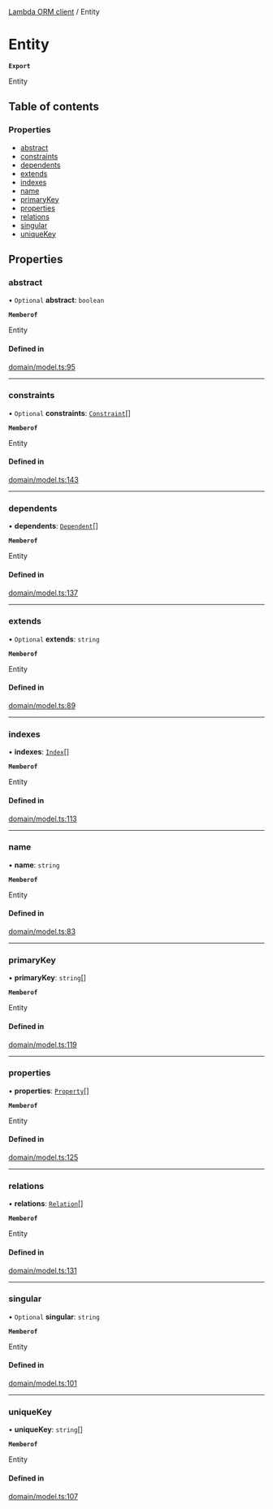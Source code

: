 [Lambda ORM client](../README.md) / Entity

# Entity

**`Export`**

Entity

## Table of contents

### Properties

- [abstract](Entity.md#abstract)
- [constraints](Entity.md#constraints)
- [dependents](Entity.md#dependents)
- [extends](Entity.md#extends)
- [indexes](Entity.md#indexes)
- [name](Entity.md#name)
- [primaryKey](Entity.md#primarykey)
- [properties](Entity.md#properties)
- [relations](Entity.md#relations)
- [singular](Entity.md#singular)
- [uniqueKey](Entity.md#uniquekey)

## Properties

### abstract

• `Optional` **abstract**: `boolean`

**`Memberof`**

Entity

#### Defined in

[domain/model.ts:95](https://github.com/FlavioLionelRita/lambdaorm-client-node/blob/1ad40ad/src/lib/domain/model.ts#L95)

___

### constraints

• `Optional` **constraints**: [`Constraint`](Constraint.md)[]

**`Memberof`**

Entity

#### Defined in

[domain/model.ts:143](https://github.com/FlavioLionelRita/lambdaorm-client-node/blob/1ad40ad/src/lib/domain/model.ts#L143)

___

### dependents

• **dependents**: [`Dependent`](Dependent.md)[]

**`Memberof`**

Entity

#### Defined in

[domain/model.ts:137](https://github.com/FlavioLionelRita/lambdaorm-client-node/blob/1ad40ad/src/lib/domain/model.ts#L137)

___

### extends

• `Optional` **extends**: `string`

**`Memberof`**

Entity

#### Defined in

[domain/model.ts:89](https://github.com/FlavioLionelRita/lambdaorm-client-node/blob/1ad40ad/src/lib/domain/model.ts#L89)

___

### indexes

• **indexes**: [`Index`](Index.md)[]

**`Memberof`**

Entity

#### Defined in

[domain/model.ts:113](https://github.com/FlavioLionelRita/lambdaorm-client-node/blob/1ad40ad/src/lib/domain/model.ts#L113)

___

### name

• **name**: `string`

**`Memberof`**

Entity

#### Defined in

[domain/model.ts:83](https://github.com/FlavioLionelRita/lambdaorm-client-node/blob/1ad40ad/src/lib/domain/model.ts#L83)

___

### primaryKey

• **primaryKey**: `string`[]

**`Memberof`**

Entity

#### Defined in

[domain/model.ts:119](https://github.com/FlavioLionelRita/lambdaorm-client-node/blob/1ad40ad/src/lib/domain/model.ts#L119)

___

### properties

• **properties**: [`Property`](Property.md)[]

**`Memberof`**

Entity

#### Defined in

[domain/model.ts:125](https://github.com/FlavioLionelRita/lambdaorm-client-node/blob/1ad40ad/src/lib/domain/model.ts#L125)

___

### relations

• **relations**: [`Relation`](Relation.md)[]

**`Memberof`**

Entity

#### Defined in

[domain/model.ts:131](https://github.com/FlavioLionelRita/lambdaorm-client-node/blob/1ad40ad/src/lib/domain/model.ts#L131)

___

### singular

• `Optional` **singular**: `string`

**`Memberof`**

Entity

#### Defined in

[domain/model.ts:101](https://github.com/FlavioLionelRita/lambdaorm-client-node/blob/1ad40ad/src/lib/domain/model.ts#L101)

___

### uniqueKey

• **uniqueKey**: `string`[]

**`Memberof`**

Entity

#### Defined in

[domain/model.ts:107](https://github.com/FlavioLionelRita/lambdaorm-client-node/blob/1ad40ad/src/lib/domain/model.ts#L107)

